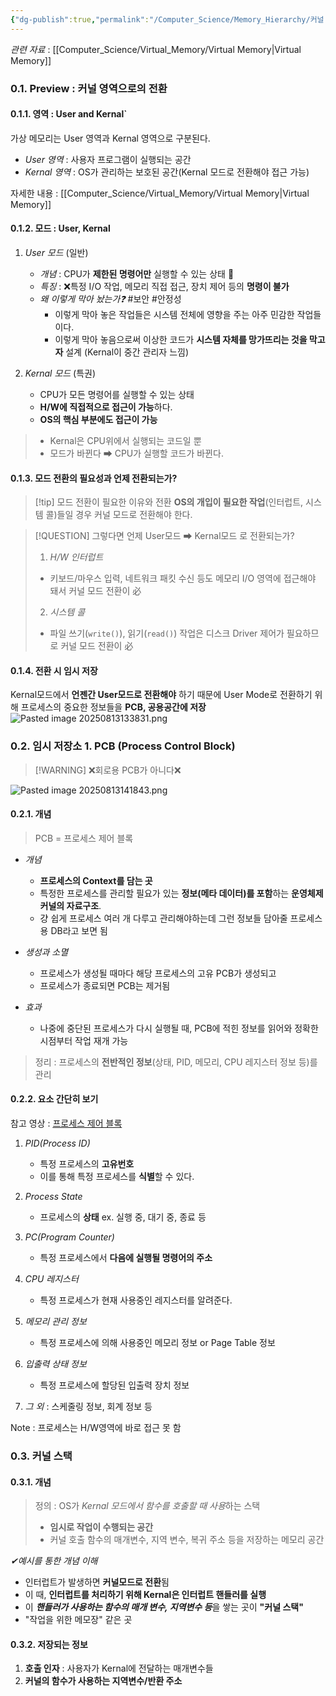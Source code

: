 ```yaml
---
{"dg-publish":true,"permalink":"/Computer_Science/Memory_Hierarchy/커널 영역 심화/","noteIcon":"","created":"2025-08-13T14:17:30.492+09:00","updated":"2025-10-15T11:40:36.110+09:00"}
---
```


*관련 자료* : [[Computer_Science/Virtual_Memory/Virtual Memory\|Virtual Memory]]

### 0.1.  Preview : 커널 영역으로의 전환

#### 0.1.1.  영역 : User and Kernal`
가상 메모리는 User 영역과 Kernal 영역으로 구분된다.
- *User 영역* : 사용자 프로그램이 실행되는 공간
- *Kernal 영역* : OS가 관리하는 보호된 공간(Kernal 모드로 전환해야 접근 가능)

자세한 내용 : [[Computer_Science/Virtual_Memory/Virtual Memory\|Virtual Memory]]

#### 0.1.2.  모드 : User, Kernal
1. *User 모드* (일반)
	- *개념* : CPU가 **제한된 명령어만** 실행할 수 있는 상태 💢
	- *특징* : ❌특정 I/O 작업, 메모리 직접 접근, 장치 제어 등의 **명령이 불가**
	- *왜 이렇게 막아 놨는가❓* #보안 #안정성
		- 이렇게 막아 놓은 작업들은 시스템 전체에 영향을 주는 아주 민감한 작업들이다. 
		- 이렇게 막아 놓음으로써 이상한 코드가 **시스템 자체를 망가뜨리는 것을 막고자** 설계 (Kernal이 중간 관리자 느낌)
	  
2. *Kernal 모드* (특권)
	- CPU가 모든 명령어를 실행할 수 있는 상태
	- **H/W에 직접적으로 접근이 가능**하다. 
	- **OS의 핵심 부분에도 접근이 가능**

> - Kernal은 CPU위에서 실행되는 코드일 뿐 
> - 모드가 바뀐다 ➡ CPU가 실행할 코드가 바뀐다.

#### 0.1.3.  모드 전환의 필요성과 언제 전환되는가?
>[!tip] 모드 전환이 필요한 이유와 전환 
**OS의 개입이 필요한 작업**(인터럽트, 시스템 콜)들일 경우 커널 모드로 전환해야 한다.<br>
>

> [!QUESTION] 그렇다면 언제 User모드 ➡ Kernal모드 로 전환되는가?
> 1. *H/W 인터럽트*
> 	- 키보드/마우스 입력, 네트워크 패킷 수신 등도 메모리 I/O 영역에 접근해야 돼서 커널 모드 전환이 必
> 2. *시스템 콜* 
> 	- 파일 쓰기(`write()`), 읽기(`read()`) 작업은 디스크 Driver 제어가 필요하므로 커널 모드 전환이 必

#### 0.1.4.  전환 시 임시 저장 
Kernal모드에서 **언젠간 User모드로 전환해야** 하기 때문에
User Mode로 전환하기 위해 프로세스의 중요한 정보들을 **PCB, 공용공간에 저장**
![Pasted image 20250813133831.png](/img/user/supporter/image/Pasted%20image%2020250813133831.png)


### 0.2.  임시 저장소 1. PCB (Process Control Block) 
> [!WARNING] ❌회로용 PCB가 아니다❌

![Pasted image 20250813141843.png](/img/user/supporter/image/Pasted%20image%2020250813141843.png)

#### 0.2.1.  개념 
> PCB = 프로세스 제어 블록

- *개념* 
	- **프로세스의 Context를 담는 곳** 
	- 특정한 프로세스를 관리할 필요가 있는 **정보(메타 데이터)를 포함**하는 **운영체제 커널의 자료구조**. 
	- 걍 쉽게 프로세스 여러 개 다루고 관리해야하는데 그런 정보들 담아줄 프로세스용 DB라고 보면 됨 
	  
- *생성과 소멸*
	- 프로세스가 생성될 때마다 해당 프로세스의 고유 PCB가 생성되고 
	- 프로세스가 종료되면 PCB는 제거됨
	  
- *효과*
	- 나중에 중단된 프로세스가 다시 실행될 때, PCB에 적힌 정보를 읽어와 정확한 시점부터 작업 재개 가능 


> 정리 : 프로세스의 **전반적인 정보**(상태, PID, 메모리, CPU 레지스터 정보 등)를 관리

#### 0.2.2.  요소 간단히 보기 
참고 영상 : [프로세스 제어 블록](https://www.youtube.com/watch?v=4s2MKuVYKV8)

1. *PID(Process ID)*
	- 특정 프로세스의 **고유번호** 
	- 이를 통해 특정 프로세스를 **식별**할 수 있다.
	  
2. *Process State*
	- 프로세스의 **상태**  ex. 실행 중, 대기 중, 종료 등 
	  
3. *PC(Program Counter)*
	- 특정 프로세스에서 **다음에 실행될 명령어의 주소** 
	  
4. *CPU 레지스터*
	- 특정 프로세스가 현재 사용중인 레지스터를 알려준다.
	  
5. *메모리 관리 정보*
	- 특정 프로세스에 의해 사용중인 메모리 정보 or Page Table 정보  
	  
6. *입출력 상태 정보*
	- 특정 프로세스에 할당된 입출력 장치 정보
	  
7. *그 외* : 스케줄링 정보, 회계 정보 등 

Note : 프로세스는 H/W영역에 바로 접근 못 함 


### 0.3.  커널 스택 
#### 0.3.1.  개념
> 정의 : OS가 *Kernal 모드에서 함수를 호출할 때 사용*하는 스택 
> - **임시로 작업이 수행되는 공간**
> - 커널 호출 함수의 매개변수, 지역 변수, 복귀 주소 등을 저장하는 메모리 공간 

*✔예시를 통한 개념 이해*
- 인터럽트가 발생하면 **커널모드로 전환**됨 
- 이 때, **인터럽트를 처리하기 위해 Kernal은 인터럽트 핸들러를 실행**
- 이 ***핸들러가 사용하는 함수의 매개 변수, 지역변수 등***을 쌓는 곳이 **"커널 스택"**
- "작업을 위한 메모장" 같은 곳 

#### 0.3.2.  저장되는 정보 
1. **호출 인자** : 사용자가 Kernal에 전달하는 매개변수들 
2. **커널의 함수가 사용하는 지역변수/반환 주소**


